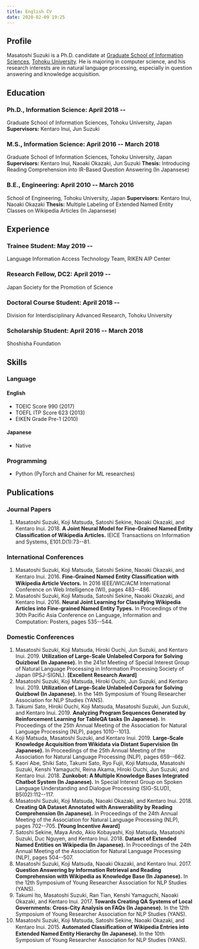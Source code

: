 ```yaml
---
title: English CV
date: 2020-02-09 19:25
---
```


## Profile

Masatoshi Suzuki is a Ph.D. candidate at [Graduate School of Information Sciences](https://www.is.tohoku.ac.jp/en/), [Tohoku University](http://www.tohoku.ac.jp/en/). He is majoring in computer science, and his research interests are in natural language processing, especially in question answering and knowledge acquisition.

## Education

### Ph.D., Information Science: April 2018 --

Graduate School of Information Sciences, Tohoku University, Japan
**Supervisors:** Kentaro Inui, Jun Suzuki

### M.S., Information Science: April 2016 -- March 2018

Graduate School of Information Sciences, Tohoku University, Japan
**Supervisors:** Kentaro Inui, Naoaki Okazaki, Jun Suzuki
**Thesis:** Introducing Reading Comprehension into IR-Based Question Answering (In Japansese)

### B.E., Engineering: April 2010 -- March 2016

School of Engineering, Tohoku University, Japan
**Supervisors:** Kentaro Inui, Naoaki Okazaki
**Thesis:** Multiple Labeling of Extended Named Entity Classes on Wikipedia Articles (In Japansese)

## Experience

### Trainee Student: May 2019 --

Language Information Access Technology Team, RIKEN AIP Center

### Research Fellow, DC2: April 2019 --

Japan Society for the Promotion of Science

### Doctoral Course Student: April 2018 --

Division for Interdisciplinary Advanced Research, Tohoku University

### Scholarship Student: April 2016 -- March 2018

Shoshisha Foundation

## Skills

### Language

#### English

- TOEIC Score 990 (2017)
- TOEFL ITP Score 623 (2013)
- EIKEN Grade Pre-1 (2010)

#### Japanese

- Native

### Programming

- Python (PyTorch and Chainer for ML researches)

## Publications

### Journal Papers

1. Masatoshi Suzuki, Koji Matsuda, Satoshi Sekine, Naoaki Okazaki, and Kentaro Inui. 2018. **A Joint Neural Model for Fine-Grained Named Entity Classiﬁcation of Wikipedia Articles.** IEICE Transactions on Information and Systems, E101.D(1):73--81.

### International Conferences

1. Masatoshi Suzuki, Koji Matsuda, Satoshi Sekine, Naoaki Okazaki, and Kentaro Inui. 2016. **Fine-Grained Named Entity Classiﬁcation with Wikipedia Article Vectors.** In 2016 IEEE/WIC/ACM International Conference on Web Intelligence (WI), pages 483--486.
1. Masatoshi Suzuki, Koji Matsuda, Satoshi Sekine, Naoaki Okazaki, and Kentaro Inui. 2016. **Neural Joint Learning for Classifying Wikipedia Articles into Fine-grained Named Entity Types.** In Proceedings of the 30th Paciﬁc Asia Conference on Language, Information and Computation: Posters, pages 535--544.

### Domestic Conferences

1. Masatoshi Suzuki, Koji Matsuda, Hiroki Ouchi, Jun Suzuki, and Kentaro Inui. 2019. **Utilization of Large-Scale Unlabeled Corpora for Solving Quizbowl (In Japanese).** In the 241st Meeting of Special Interest Group of Natural Language Processing in Information Processing Society of Japan (IPSJ-SIGNL). **\[Excellent Research Award\]**
1. Masatoshi Suzuki, Koji Matsuda, Hiroki Ouchi, Jun Suzuki, and Kentaro Inui. 2019. **Utilization of Large-Scale Unlabeled Corpora for Solving Quizbowl (In Japanese).** In the 14th Symposium of Young Researcher Association for NLP Studies (YANS).
1. Takumi Sato, Hiroki Ouchi, Koji Matsuda, Masatoshi Suzuki, Jun Suzuki, and Kentaro Inui. 2019. **Analyzing Program Sequences Generated by Reinforcement Learning for TableQA tasks (In Japanese).** In Proceedings of the 25th Annual Meeting of the Association for Natural Language Processing (NLP), pages 1010--1013.
1. Koji Matsuda, Masatoshi Suzuki, and Kentaro Inui. 2019. **Large-Scale Knowledge Acquisition from Wikidata via Distant Supervision (In Japanese).** In Proceedings of the 25th Annual Meeting of the Association for Natural Language Processing (NLP), pages 659--662.
1. Kaori Abe, Shiki Sato, Takumi Sato, Ryo Fujii, Koji Matsuda, Masatoshi Suzuki, Kenshi Yamaguchi, Reina Akama, Hiroki Ouchi, Jun Suzuki, and Kentaro Inui. 2018. **Zunkobot: A Multiple Knowledge Bases Integrated Chatbot System (In Japanese).** In Special Interest Group on Spoken Language Understanding and Dialogue Processing (SIG-SLUD), B5(02):112--117.
1. Masatoshi Suzuki, Koji Matsuda, Naoaki Okazaki, and Kentaro Inui. 2018. **Creating QA Dataset Annotated with Answerability by Reading Comprehension (In Japanese).** In Proceedings of the 24th Annual Meeting of the Association for Natural Language Processing (NLP), pages 702--705. **\[Young Incentive Award\]**
1. Satoshi Sekine, Maya Ando, Akio Kobayashi, Koji Matsuda, Masatoshi Suzuki, Duc Nguyen, and Kentaro Inui. 2018. **Dataset of Extended Named Entities on Wikipedia (In Japanese).** In Proceedings of the 24th Annual Meeting of the Association for Natural Language Processing (NLP), pages 504--507.
1. Masatoshi Suzuki, Koji Matsuda, Naoaki Okazaki, and Kentaro Inui. 2017. **Question Answering by Information Retrieval and Reading Comprehension with Wikipedia as Knowledge Base (In Japanese).** In the 12th Symposium of Young Researcher Association for NLP Studies (YANS).
1. Takumi Ito, Masatoshi Suzuki, Ran Tian, Kenshi Yamaguchi, Naoaki Okazaki, and Kentaro Inui. 2017. **Towards Creating QA Systems of Local Governments: Cross-City Analysis on FAQs (In Japanese).** In the 12th Symposium of Young Researcher Association for NLP Studies (YANS).
1. Masatoshi Suzuki, Koji Matsuda, Satoshi Sekine, Naoaki Okazaki, and Kentaro Inui. 2015. **Automated Classiﬁcation of Wikipedia Entries into Extended Named Entity Hierarchy (In Japanese).** In the 10th Symposium of Young Researcher Association for NLP Studies (YANS).
